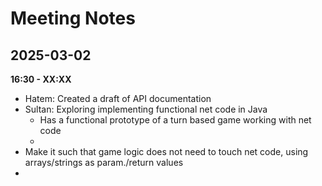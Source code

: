 # **Meeting Notes**
## 2025-03-02
**16:30 - XX:XX**

- Hatem: Created a draft of API documentation
- Sultan: Exploring implementing functional net code in Java
  - Has a functional prototype of a turn based game working with net code
  -
- Make it such that game logic does not need to touch net code, using arrays/strings as param./return values
-
